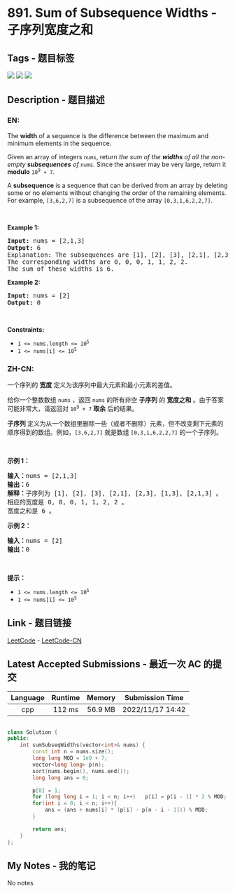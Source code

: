 
# 891. Sum of Subsequence Widths - 子序列宽度之和

## Tags - 题目标签

 <img src="https://img.shields.io/badge/Array-数组-blue.svg">   <img src="https://img.shields.io/badge/Math-数学-blue.svg">   <img src="https://img.shields.io/badge/Sorting-排序-blue.svg">  


## Description - 题目描述

### EN:
<p>The <strong>width</strong> of a sequence is the difference between the maximum and minimum elements in the sequence.</p>

<p>Given an array of integers <code>nums</code>, return <em>the sum of the <strong>widths</strong> of all the non-empty <strong>subsequences</strong> of </em><code>nums</code>. Since the answer may be very large, return it <strong>modulo</strong> <code>10<sup>9</sup> + 7</code>.</p>

<p>A <strong>subsequence</strong> is a sequence that can be derived from an array by deleting some or no elements without changing the order of the remaining elements. For example, <code>[3,6,2,7]</code> is a subsequence of the array <code>[0,3,1,6,2,2,7]</code>.</p>

<p>&nbsp;</p>
<p><strong class="example">Example 1:</strong></p>

<pre>
<strong>Input:</strong> nums = [2,1,3]
<strong>Output:</strong> 6
Explanation: The subsequences are [1], [2], [3], [2,1], [2,3], [1,3], [2,1,3].
The corresponding widths are 0, 0, 0, 1, 1, 2, 2.
The sum of these widths is 6.
</pre>

<p><strong class="example">Example 2:</strong></p>

<pre>
<strong>Input:</strong> nums = [2]
<strong>Output:</strong> 0
</pre>

<p>&nbsp;</p>
<p><strong>Constraints:</strong></p>

<ul>
	<li><code>1 &lt;= nums.length &lt;= 10<sup>5</sup></code></li>
	<li><code>1 &lt;= nums[i] &lt;= 10<sup>5</sup></code></li>
</ul>


### ZH-CN:
<p>一个序列的 <strong>宽度</strong> 定义为该序列中最大元素和最小元素的差值。</p>

<p>给你一个整数数组 <code>nums</code> ，返回 <code>nums</code> 的所有非空 <strong>子序列</strong> 的 <strong>宽度之和</strong> 。由于答案可能非常大，请返回对 <code>10<sup>9</sup> + 7</code> <strong>取余</strong> 后的结果。</p>

<p><strong>子序列</strong> 定义为从一个数组里删除一些（或者不删除）元素，但不改变剩下元素的顺序得到的数组。例如，<code>[3,6,2,7]</code> 就是数组 <code>[0,3,1,6,2,2,7]</code> 的一个子序列。</p>

<p>&nbsp;</p>

<p><strong>示例 1：</strong></p>

<pre>
<strong>输入：</strong>nums = [2,1,3]
<strong>输出：</strong>6
<strong>解释：</strong>子序列为 [1], [2], [3], [2,1], [2,3], [1,3], [2,1,3] 。
相应的宽度是 0, 0, 0, 1, 1, 2, 2 。
宽度之和是 6 。
</pre>

<p><strong>示例 2：</strong></p>

<pre>
<strong>输入：</strong>nums = [2]
<strong>输出：</strong>0
</pre>

<p>&nbsp;</p>

<p><strong>提示：</strong></p>

<ul>
	<li><code>1 &lt;= nums.length &lt;= 10<sup>5</sup></code></li>
	<li><code>1 &lt;= nums[i] &lt;= 10<sup>5</sup></code></li>
</ul>



## Link - 题目链接

[LeetCode](https://leetcode.com/problems/sum-of-subsequence-widths/description/)  -  [LeetCode-CN](https://leetcode.cn/problems/sum-of-subsequence-widths/description/)
## Latest Accepted Submissions - 最近一次 AC 的提交


| Language | Runtime | Memory | Submission Time |
|:---:|:---:|:---:|:---:|
| cpp  | 112 ms | 56.9 MB | 2022/11/17 14:42 |

```cpp

class Solution {
public:
    int sumSubseqWidths(vector<int>& nums) {
        const int n = nums.size();
        long long MOD = 1e9 + 7;
        vector<long long> p(n);
        sort(nums.begin(), nums.end());
        long long ans = 0;

        p[0] = 1;
        for (long long i = 1; i < n; i++)   p[i] = p[i - 1] * 2 % MOD;
        for(int i = 0; i < n; i++){
            ans = (ans + nums[i] * (p[i] - p[n - i - 1])) % MOD;
        }

        return ans;
    }
};

```
## My Notes - 我的笔记


No notes

